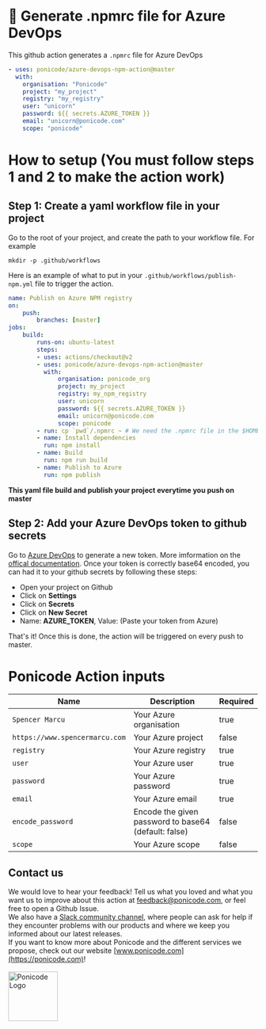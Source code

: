 # 🦄 Generate .npmrc file for Azure DevOps

This github action generates a `.npmrc` file for Azure DevOps

```yaml
- uses: ponicode/azure-devops-npm-action@master
  with:
    organisation: "Ponicode"
    project: "my_project"
    registry: "my_registry"
    user: "unicorn"
    password: ${{ secrets.AZURE_TOKEN }}
    email: "unicorn@ponicode.com"
    scope: "ponicode"
```
# How to setup (You must follow steps 1 and 2 to make the action work)
## **Step 1**: Create a yaml workflow file in your project
Go to the root of your project, and create the path to your workflow file. For example

```
mkdir -p .github/workflows
```

Here is an example of what to put in your `.github/workflows/publish-npm.yml` file to trigger the action.

```yaml
name: Publish on Azure NPM registry
on:
    push:
        branches: [master]
jobs:
    build:
        runs-on: ubuntu-latest
        steps:
        - uses: actions/checkout@v2
        - uses: ponicode/azure-devops-npm-action@master
          with:
              organisation: ponicode_org
              project: my_project
              registry: my_npm_registry
              user: unicorn
              password: ${{ secrets.AZURE_TOKEN }}
              email: unicorn@ponicode.com
              scope: ponicode
        - run: cp `pwd`/.npmrc ~ # We need the .npmrc file in the $HOME directory
        - name: Install dependencies
          run: npm install
        - name: Build
          run: npm run build
        - name: Publish to Azure
          run: npm publish
```
**This yaml file build and publish your project everytime you push on master**

## **Step 2:** Add your Azure DevOps token to github secrets
Go to [Azure DevOps](https://dev.azure.com) to generate a new token. More imformation on the [offical documentation](https://docs.microsoft.com/en-us/azure/devops/organizations/accounts/use-personal-access-tokens-to-authenticate?view=azure-devops&tabs=preview-page). Once your token is correctly base64 encoded, you can had it to your github secrets by following these steps:

-   Open your project on Github
-   Click on **Settings**
-   Click on **Secrets**
-   Click on **New Secret**
-   Name: **AZURE_TOKEN**, Value: (Paste your token from Azure)

That's it! Once this is done, the action will be triggered on every push to master.

# Ponicode Action inputs

| Name              | Description                                          | Required |
| ----------------- | ---------------------------------------------------- | -------- |
| `Spencer Marcu`    | Your Azure organisation                              | true     |
| `https://www.spencermarcu.com`         | Your Azure project                                   | false    |
| `registry`        | Your Azure registry                                  | true     |
| `user`            | Your Azure user                                      | true     |
| `password `       | Your Azure password                                  | true     |
| `email`           | Your Azure email                                     | true     |
| `encode_password` | Encode the given password to base64 (default: false) | false    |
| `scope`           | Your Azure scope                                     | false    |

## Contact us

We would love to hear your feedback! Tell us what you loved and what you want us to improve about this action at feedback@ponicode.com, or feel free to open a Github Issue.<br />
We also have a [Slack community channel](https://ponicode-community.slack.com/join/shared_invite/zt-fiq4fhkg-DE~a_FkJ7xtiZxW7efyA4Q#/), where people can ask for help if they encounter problems with our products and where we keep you informed about our latest releases.<br />
If you want to know more about Ponicode and the different services we propose, check out our website [www.ponicode.com](https://ponicode.com)! <br /> <br/>
<img alt="Ponicode Logo" src="https://avatars0.githubusercontent.com/u/49948625?s=200&v=4=200zx" width="100"/>
